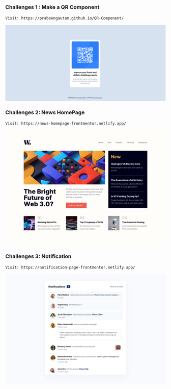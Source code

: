 ### Challenges 1 : Make a QR Component

    Visit: https://prabeengautam.github.io/QR-Component/

![qr-component](/./assets/qr.png)

### Challenges 2: News HomePage

    Visit: https://news-homepage-frontmentor.netlify.app/

![news-homepage](/./assets/desktop-design.jpg)

### Challenges 3: Notification

    Visit: https://notification-page-frontmentor.netlify.app/

![news-homepage](/./assets/desktop-design%20copy.jpg)
